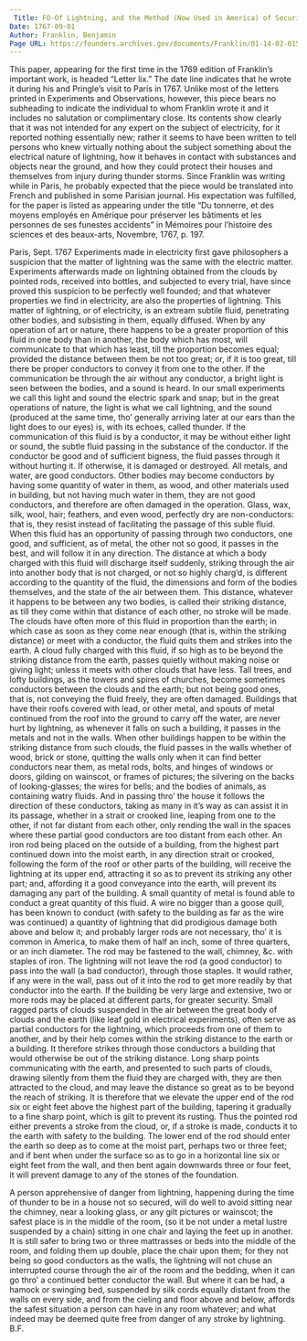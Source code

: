 ```yaml
---
 Title: FO-Of Lightning, and the Method (Now Used in America) of Securing Buildings and Persons from Its Mischievous Effects, September 1767
Date: 1767-09-01
Author: Franklin, Benjamin
Page URL: https://founders.archives.gov/documents/Franklin/01-14-02-0155
---
```


This paper, appearing for the first time in the 1769 edition of Franklin’s important work, is headed “Letter lix.” The date line indicates that he wrote it during his and Pringle’s visit to Paris in 1767. Unlike most of the letters printed in Experiments and Observations, however, this piece bears no subheading to indicate the individual to whom Franklin wrote it and it includes no salutation or complimentary close. Its contents show clearly that it was not intended for any expert on the subject of electricity, for it reported nothing essentially new; rather it seems to have been written to tell persons who knew virtually nothing about the subject something about the electrical nature of lightning, how it behaves in contact with substances and objects near the ground, and how they could protect their houses and themselves from injury during thunder storms.
Since Franklin was writing while in Paris, he probably expected that the piece would be translated into French and published in some Parisian journal. His expectation was fulfilled, for the paper is listed as appearing under the title “Du tonnerre, et des moyens employés en Amérique pour préserver les bâtiments et les personnes de ses funestes accidents” in Mémoires pour l’histoire des sciences et des beaux-arts, Novembre, 1767, p. 197.
  
Paris, Sept. 1767
Experiments made in electricity first gave philosophers a suspicion that the matter of lightning was the same with the electric matter. Experiments afterwards made on lightning obtained from the clouds by pointed rods, received into bottles, and subjected to every trial, have since proved this suspicion to be perfectly well founded; and that whatever properties we find in electricity, are also the properties of lightning.
This matter of lightning, or of electricity, is an extream subtile fluid, penetrating other bodies, and subsisting in them, equally diffused.
When by any operation of art or nature, there happens to be a greater proportion of this fluid in one body than in another, the body which has most, will communicate to that which has least, till the proportion becomes equal; provided the distance between them be not too great; or, if it is too great, till there be proper conductors to convey it from one to the other.
If the communication be through the air without any conductor, a bright light is seen between the bodies, and a sound is heard. In our small experiments we call this light and sound the electric spark and snap; but in the great operations of nature, the light is what we call lightning, and the sound (produced at the same time, tho’ generally arriving later at our ears than the light does to our eyes) is, with its echoes, called thunder.
If the communication of this fluid is by a conductor, it may be without either light or sound, the subtle fluid passing in the substance of the conductor.
If the conductor be good and of sufficient bigness, the fluid passes through it without hurting it. If otherwise, it is damaged or destroyed.
All metals, and water, are good conductors. Other bodies may become conductors by having some quantity of water in them, as wood, and other materials used in building, but not having much water in them, they are not good conductors, and therefore are often damaged in the operation.
Glass, wax, silk, wool, hair; feathers, and even wood, perfectly dry are non-conductors: that is, they resist instead of facilitating the passage of this suble fluid.
When this fluid has an opportunity of passing through two conductors, one good, and sufficient, as of metal, the other not so good, it passes in the best, and will follow it in any direction.
The distance at which a body charged with this fluid will discharge itself suddenly, striking through the air into another body that is not charged, or not so highly charg’d, is different according to the quantity of the fluid, the dimensions and form of the bodies themselves, and the state of the air between them. This distance, whatever it happens to be between any two bodies, is called their striking distance, as till they come within that distance of each other, no stroke will be made.
The clouds have often more of this fluid in proportion than the earth; in which case as soon as they come near enough (that is, within the striking distance) or meet with a conductor, the fluid quits them and strikes into the earth. A cloud fully charged with this fluid, if so high as to be beyond the striking distance from the earth, passes quietly without making noise or giving light; unless it meets with other clouds that have less.
Tall trees, and lofty buildings, as the towers and spires of churches, become sometimes conductors between the clouds and the earth; but not being good ones, that is, not conveying the fluid freely, they are often damaged.
Buildings that have their roofs covered with lead, or other metal, and spouts of metal continued from the roof into the ground to carry off the water, are never hurt by lightning, as whenever it falls on such a building, it passes in the metals and not in the walls.
When other buildings happen to be within the striking distance from such clouds, the fluid passes in the walls whether of wood, brick or stone, quitting the walls only when it can find better conductors near them, as metal rods, bolts, and hinges of windows or doors, gilding on wainscot, or frames of pictures; the silvering on the backs of looking-glasses; the wires for bells; and the bodies of animals, as containing watry fluids. And in passing thro’ the house it follows the direction of these conductors, taking as many in it’s way as can assist it in its passage, whether in a strait or crooked line, leaping from one to the other, if not far distant from each other, only rending the wall in the spaces where these partial good conductors are too distant from each other.
An iron rod being placed on the outside of a building, from the highest part continued down into the moist earth, in any direction strait or crooked, following the form of the roof or other parts of the building, will receive the lightning at its upper end, attracting it so as to prevent its striking any other part; and, affording it a good conveyance into the earth, will prevent its damaging any part of the building.
A small quantity of metal is found able to conduct a great quantity of this fluid. A wire no bigger than a goose quill, has been known to conduct (with safety to the building as far as the wire was continued) a quantity of lightning that did prodigious damage both above and below it; and probably larger rods are not necessary, tho’ it is common in America, to make them of half an inch, some of three quarters, or an inch diameter.
The rod may be fastened to the wall, chimney, &c. with staples of iron. The lightning will not leave the rod (a good conductor) to pass into the wall (a bad conductor), through those staples. It would rather, if any were in the wall, pass out of it into the rod to get more readily by that conductor into the earth.
If the building be very large and extensive, two or more rods may be placed at different parts, for greater security.
Small ragged parts of clouds suspended in the air between the great body of clouds and the earth (like leaf gold in electrical experiments), often serve as partial conductors for the lightning, which proceeds from one of them to another, and by their help comes within the striking distance to the earth or a building. It therefore strikes through those conductors a building that would otherwise be out of the striking distance.
Long sharp points communicating with the earth, and presented to such parts of clouds, drawing silently from them the fluid they are charged with, they are then attracted to the cloud, and may leave the distance so great as to be beyond the reach of striking.
It is therefore that we elevate the upper end of the rod six or eight feet above the highest part of the building, tapering it gradually to a fine sharp point, which is gilt to prevent its rusting.
Thus the pointed rod either prevents a stroke from the cloud, or, if a stroke is made, conducts it to the earth with safety to the building.
The lower end of the rod should enter the earth so deep as to come at the moist part, perhaps two or three feet; and if bent when under the surface so as to go in a horizontal line six or eight feet from the wall, and then bent again downwards three or four feet, it will prevent damage to any of the stones of the foundation.

A person apprehensive of danger from lightning, happening during the time of thunder to be in a house not so secured, will do well to avoid sitting near the chimney, near a looking glass, or any gilt pictures or wainscot; the safest place is in the middle of the room, (so it be not under a metal lustre suspended by a chain) sitting in one chair and laying the feet up in another. It is still safer to bring two or three mattrasses or beds into the middle of the room, and folding them up double, place the chair upon them; for they not being so good conductors as the walls, the lightning will not chuse an interrupted course through the air of the room and the bedding, when it can go thro’ a continued better conductor the wall. But where it can be had, a hamock or swinging bed, suspended by silk cords equally distant from the walls on every side, and from the cieling and floor above and below, affords the safest situation a person can have in any room whatever; and what indeed may be deemed quite free from danger of any stroke by lightning.
B.F.


